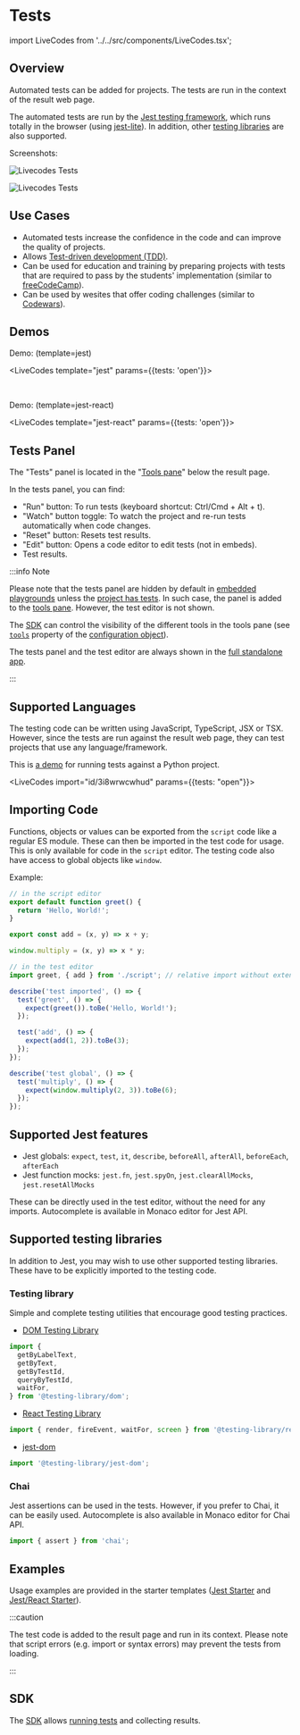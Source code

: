 # Tests

import LiveCodes from '../../src/components/LiveCodes.tsx';

## Overview

Automated tests can be added for projects. The tests are run in the context of the result web page.

The automated tests are run by the <a href="https://jestjs.io/" target="_blank">Jest testing framework</a>, which runs totally in the browser (using <a href="https://github.com/kvendrik/jest-lite" target="_blank">jest-lite</a>). In addition, other [testing libraries](#supported-testing-libraries) are also supported.

Screenshots:

![Livecodes Tests](/img/screenshots/tests.png)

![Livecodes Tests](/img/screenshots/test-editor.png)

## Use Cases

- Automated tests increase the confidence in the code and can improve the quality of projects.
- Allows <a href="https://en.wikipedia.org/wiki/Test-driven_development" target="_blank">Test-driven development (TDD)</a>.
- Can be used for education and training by preparing projects with tests that are required to pass by the students' implementation (similar to <a href="https://www.freecodecamp.org/learn" target="_blank">freeCodeCamp</a>).
- Can be used by wesites that offer coding challenges (similar to <a href="https://www.codewars.com/" target="_blank">Codewars</a>).

## Demos

Demo: (template=jest)

<LiveCodes template="jest" params={{tests: 'open'}}></LiveCodes>

<p>&nbsp;</p>

Demo: (template=jest-react)

<LiveCodes template="jest-react" params={{tests: 'open'}}></LiveCodes>

## Tests Panel

The "Tests" panel is located in the "[Tools pane](./tools-pane.md)" below the result page.

In the tests panel, you can find:

- "Run" button: To run tests (keyboard shortcut: Ctrl/Cmd + Alt + t).
- "Watch" button toggle: To watch the project and re-run tests automatically when code changes.
- "Reset" button: Resets test results.
- "Edit" button: Opens a code editor to edit tests (not in embeds).
- Test results.

:::info Note

Please note that the tests panel are hidden by default in [embedded playgrounds](./embeds.md) unless the [project has tests](../configuration/configuration-object.md#tests). In such case, the panel is added to the [tools pane](./tools-pane.md). However, the test editor is not shown.

The [SDK](../sdk/) can control the visibility of the different tools in the tools pane (see [`tools`](../configuration/configuration-object.md#tools) property of the [configuration object](../configuration/configuration-object.md)).

The tests panel and the test editor are always shown in the [full standalone app](../getting-started.md#standalone-app).

:::

## Supported Languages

The testing code can be written using JavaScript, TypeScript, JSX or TSX.
However, since the tests are run against the result web page, they can test projects that use any language/framework.

This is <a href="https://livecodes.io/?x=id/3i8wrwcwhud&tests" target="_blank">a demo</a> for running tests against a Python project.

<LiveCodes import="id/3i8wrwcwhud" params={{tests: "open"}}></LiveCodes>

## Importing Code

Functions, objects or values can be exported from the `script` code like a regular ES module.
These can then be imported in the test code for usage. This is only available for code in the `script` editor. The testing code also have access to global objects like `window`.

Example:

```js
// in the script editor
export default function greet() {
  return 'Hello, World!';
}

export const add = (x, y) => x + y;

window.multiply = (x, y) => x * y;
```

```js
// in the test editor
import greet, { add } from './script'; // relative import without extension

describe('test imported', () => {
  test('greet', () => {
    expect(greet()).toBe('Hello, World!');
  });

  test('add', () => {
    expect(add(1, 2)).toBe(3);
  });
});

describe('test global', () => {
  test('multiply', () => {
    expect(window.multiply(2, 3)).toBe(6);
  });
});
```

## Supported Jest features

- Jest globals: `expect`, `test`, `it`, `describe`, `beforeAll`, `afterAll`, `beforeEach`, `afterEach`
- Jest function mocks: `jest.fn`, `jest.spyOn`, `jest.clearAllMocks`, `jest.resetAllMocks`

These can be directly used in the test editor, without the need for any imports.
Autocomplete is available in Monaco editor for Jest API.

## Supported testing libraries

In addition to Jest, you may wish to use other supported testing libraries. These have to be explicitly imported to the testing code.

### Testing library

Simple and complete testing utilities that encourage good testing practices.

- <a href="https://testing-library.com/docs/dom-testing-library/intro" target="_blank">DOM Testing Library</a>

```js
import {
  getByLabelText,
  getByText,
  getByTestId,
  queryByTestId,
  waitFor,
} from '@testing-library/dom';
```

- <a href="https://testing-library.com/docs/react-testing-library/intro" target="_blank">React Testing Library</a>

```js
import { render, fireEvent, waitFor, screen } from '@testing-library/react';
```

- <a href="https://testing-library.com/docs/ecosystem-jest-dom" target="_blank">jest-dom</a>

```js
import '@testing-library/jest-dom';
```

### Chai

Jest assertions can be used in the tests. However, if you prefer to Chai, it can be easily used.
Autocomplete is also available in Monaco editor for Chai API.

```js
import { assert } from 'chai';
```

## Examples

Usage examples are provided in the starter templates (<a href="pathname:///../?template=jest" target="_blank">Jest Starter</a> and <a href="pathname:///../?template=jest-react" target="_blank">Jest/React Starter</a>).

:::caution

The test code is added to the result page and run in its context. Please note that script errors (e.g. import or syntax errors) may prevent the tests from loading.

:::

## SDK

The [SDK](../sdk/index.md) allows [running tests](../sdk/js-ts.md#runtests) and collecting results.
